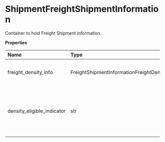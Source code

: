 # ShipmentFreightShipmentInformation

Container to hold Freight Shipment information.

**Properties**

| Name                       | Type                                         | Required | Description                                                                                                                                           |
| :------------------------- | :------------------------------------------- | :------- | :---------------------------------------------------------------------------------------------------------------------------------------------------- |
| freight_density_info       | FreightShipmentInformationFreightDensityInfo | ❌       | Freight Density Info container. Required if DensityEligibleIndicator is present.                                                                      |
| density_eligible_indicator | str                                          | ❌       | The presence of the tag indicates that the rate request is density based.For Density Based Rating (DBR), the customer must have DBR Contract Service. |

<!-- This file was generated by liblab | https://liblab.com/ -->
